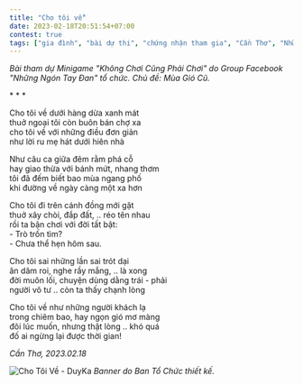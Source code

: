 ```yaml
---
title: "Cho tôi về"
date: 2023-02-18T20:51:54+07:00
contest: true
tags: ["gia đình", "bài dự thi", "chứng nhận tham gia", "Cần Thơ", "Những Ngón Tay Đan"]
---
```

*Bài tham dự Minigame "Không Chơi Cũng Phải Chơi" do Group Facebook "Những Ngón Tay Đan" tổ chức. Chủ đề: Mùa Gió Cũ.*  
  
\* \* \*
  
Cho tôi về dưới hàng dừa xanh mát  
thuở ngoại tôi còn buôn bán chợ xa  
cho tôi về với những điều đơn giản  
như lời ru mẹ hát dưới hiên nhà  
  
Như câu ca giữa đêm rằm phá cỗ  
hay giao thừa với bánh mứt, nhang thơm  
tôi đã đếm biết bao mùa ngang phố  
khi đường về ngày càng một xa hơn  
  
Cho tôi đi trên cánh đồng mới gặt  
thuở xây chòi, đắp đất, .. réo tên nhau  
rồi ta bận chơi với đời tất bật:  
\- Trò trốn tìm?  
\- Chưa thể hẹn hôm sau.  
  
Cho tôi sai những lần sai trót dại  
ăn dăm roi, nghe rầy mắng, .. là xong  
đời muôn lối, chuyện dùng dằng trái - phải  
người vô tư .. còn ta thấy chạnh lòng  
  
Cho tôi về như những người khách lạ  
trong chiêm bao, hay ngọn gió mơ màng  
đôi lúc muốn, nhưng thật lòng .. khó quá  
đố ai ngừng lại được thời gian!  
  
*Cần Thơ, 2023.02.18*  
  
![Cho Tôi Về - DuyKa](/img/cho-toi-ve.jpg "Cho Tôi Về - DuyKa")
*Banner do Ban Tổ Chức thiết kế.*